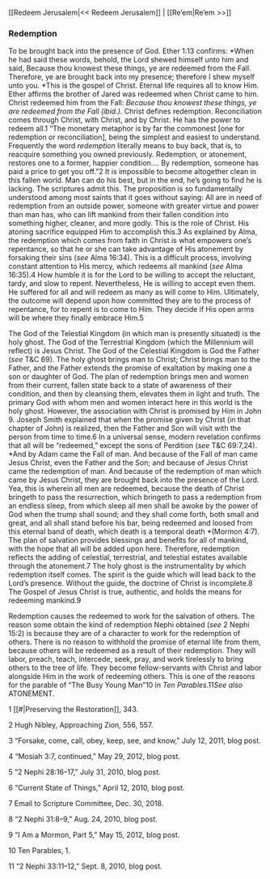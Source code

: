 [[Redeem Jerusalem|<< Redeem Jerusalem]]  |  [[Re’em|Re’em >>]]

### Redemption
To be brought back into the presence of God. Ether 1:13 confirms: *When he had said these words, behold, the Lord shewed himself unto him and said, Because thou knowest these things, ye are redeemed from the Fall. Therefore, ye are brought back into my presence; therefore I shew myself unto you. *This is the gospel of Christ. Eternal life requires all to know Him. Ether affirms the brother of Jared was redeemed when Christ came to him. Christ redeemed him from the Fall: *Because thou knowest these things, ye are redeemed from the Fall *(ibid.)*.* Christ defines redemption. Reconciliation comes through Christ, with Christ, and by Christ. He has the power to redeem all.1 “The monetary metaphor is by far the commonest [one for redemption or reconciliation], being the simplest and easiest to understand. Frequently the word *redemption* literally means to buy back, that is, to reacquire something you owned previously. Redemption, or atonement, restores one to a former, happier condition…. By redemption, someone has paid a price to get you off.”2 It is impossible to become altogether clean in this fallen world. Man can do his best, but in the end, he’s going to find he is lacking. The scriptures admit this. The proposition is so fundamentally understood among most saints that it goes without saying: All are in need of redemption from an outside power, someone with greater virtue and power than man has, who can lift mankind from their fallen condition into something higher, cleaner, and more godly. This is the role of Christ. His atoning sacrifice equipped Him to accomplish this.3 As explained by Alma, the redemption which comes from faith in Christ is what empowers one’s repentance, so that he or she can take advantage of His atonement by forsaking their sins (*see* Alma 16:34). This is a difficult process, involving constant attention to His mercy, which redeems all mankind (*see* Alma 16:35).4 How humble it is for the Lord to be willing to accept the reluctant, tardy, and slow to repent. Nevertheless, He is willing to accept even them. He suffered for all and will redeem as many as will come to Him. Ultimately, the outcome will depend upon how committed they are to the process of repentance, for to repent is to come to Him. They decide if His open arms will be where they finally embrace Him.5

The God of the Telestial Kingdom (in which man is presently situated) is the holy ghost. The God of the Terrestrial Kingdom (which the Millennium will reflect) is Jesus Christ. The God of the Celestial Kingdom is God the Father (*see* T&C 69). The holy ghost brings man to Christ; Christ brings man to the Father, and the Father extends the promise of exaltation by making one a son or daughter of God. The plan of redemption brings men and women from their current, fallen state back to a state of awareness of their condition, and then by cleansing them, elevates them in light and truth. The primary God with whom men and women interact here in this world is the holy ghost. However, the association with Christ is promised by Him in John 9. Joseph Smith explained that when the promise given by Christ (in that chapter of John) is realized, then the Father and Son will visit with the person from time to time.6 In a universal sense, modern revelation confirms that all will be “redeemed,” except the sons of Perdition (*see* T&C 69:7,24). *And by Adam came the Fall of man. And because of the Fall of man came Jesus Christ, even the Father and the Son; and because of Jesus Christ came the redemption of man. And because of the redemption of man which came by Jesus Christ, they are brought back into the presence of the Lord. Yea, this is wherein all men are redeemed, because the death of Christ bringeth to pass the resurrection, which bringeth to pass a redemption from an endless sleep, from which sleep all men shall be awoke by the power of God when the trump shall sound; and they shall come forth, both small and great, and all shall stand before his bar, being redeemed and loosed from this eternal band of death, which death is a temporal death *(Mormon 4:7). The plan of salvation provides blessings and benefits for all of mankind, with the hope that all will be added upon here. Therefore, redemption reflects the adding of celestial, terrestrial, and telestial estates available through the atonement.7 The holy ghost is the instrumentality by which redemption itself comes. The spirit is the guide which will lead back to the Lord’s presence. Without the guide, the doctrine of Christ is incomplete.8 The Gospel of Jesus Christ is true, authentic, and holds the means for redeeming mankind.9

Redemption causes the redeemed to work for the salvation of others. The reason some obtain the kind of redemption Nephi obtained (*see* 2 Nephi 15:2) is because they are of a character to work for the redemption of others. There is no reason to withhold the promise of eternal life from them, because others will be redeemed as a result of their redemption. They will labor, preach, teach, intercede, seek, pray, and work tirelessly to bring others to the tree of life. They become fellow-servants with Christ and labor alongside Him in the work of redeeming others. This is one of the reasons for the parable of “The Busy Young Man”10 in *Ten Parables*.11*See also* ATONEMENT.



1
[[#|Preserving the Restoration]], 343.


2 Hugh Nibley, Approaching Zion, 556, 557.


3 “Forsake, come, call, obey, keep, see, and know,” July 12, 2011, blog post.


4 “Mosiah 3:7, continued,” May 29, 2012, blog post.


5 “2 Nephi 28:16–17,” July 31, 2010, blog post.


6 “Current State of Things,” April 12, 2010, blog post.


7 Email to Scripture Committee, Dec. 30, 2018.


8 “2 Nephi 31:8–9,” Aug. 24, 2010, blog post.


9 “I Am a Mormon, Part 5,” May 15, 2012, blog post.


10 Ten Parables, 1.


11 “2 Nephi 33:11–12,” Sept. 8, 2010, blog post.